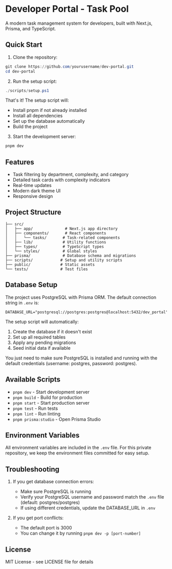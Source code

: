 # Developer Portal - Task Pool

A modern task management system for developers, built with Next.js, Prisma, and TypeScript.

## Quick Start

1. Clone the repository:

```powershell
git clone https://github.com/yourusername/dev-portal.git
cd dev-portal
```

2. Run the setup script:

```powershell
./scripts/setup.ps1
```

That's it! The setup script will:

- Install pnpm if not already installed
- Install all dependencies
- Set up the database automatically
- Build the project

3. Start the development server:

```powershell
pnpm dev
```

## Features

- Task filtering by department, complexity, and category
- Detailed task cards with complexity indicators
- Real-time updates
- Modern dark theme UI
- Responsive design

## Project Structure

```
├── src/
│   ├── app/              # Next.js app directory
│   ├── components/       # React components
│   │   └── tasks/       # Task-related components
│   ├── lib/             # Utility functions
│   ├── types/           # TypeScript types
│   └── styles/          # Global styles
├── prisma/              # Database schema and migrations
├── scripts/            # Setup and utility scripts
├── public/             # Static assets
└── tests/              # Test files
```

## Database Setup

The project uses PostgreSQL with Prisma ORM. The default connection string in `.env` is:

```
DATABASE_URL="postgresql://postgres:postgres@localhost:5432/dev_portal"
```

The setup script will automatically:

1. Create the database if it doesn't exist
2. Set up all required tables
3. Apply any pending migrations
4. Seed initial data if available

You just need to make sure PostgreSQL is installed and running with the default credentials (username: postgres, password: postgres).

## Available Scripts

- `pnpm dev` - Start development server
- `pnpm build` - Build for production
- `pnpm start` - Start production server
- `pnpm test` - Run tests
- `pnpm lint` - Run linting
- `pnpm prisma:studio` - Open Prisma Studio

## Environment Variables

All environment variables are included in the `.env` file. For this private repository, we keep the environment files committed for easy setup.

## Troubleshooting

1. If you get database connection errors:

   - Make sure PostgreSQL is running
   - Verify your PostgreSQL username and password match the `.env` file (default: postgres/postgres)
   - If using different credentials, update the DATABASE_URL in `.env`

2. If you get port conflicts:
   - The default port is 3000
   - You can change it by running `pnpm dev -p [port-number]`

## License

MIT License - see LICENSE file for details
